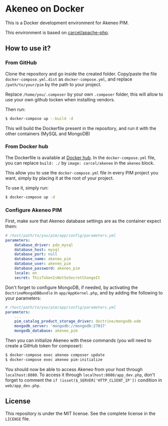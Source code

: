 # Akeneo on Docker

This is a Docker development environment for Akeneo PIM.

This environment is based on [carcel/apache-php](https://hub.docker.com/r/carcel/apache-php/).

## How to use it?

### From GitHub

Clone the repository and go inside the created folder. Copy/paste the file `docker-compose.yml.dist` as `docker-compose.yml`, and replace `/path/to/your/pim` by the path to your project.

Replace `/home/you/.composer` by your own `.composer` folder, this will allow to use your own github tocken when installing vendors.

Then run:

```bash
$ docker-compose up --build -d
```

This will build the Dockerfile present in the repository, and run it with the other containers (MySQL and MongoDB)

### From Docker hub

The Dockerfile is available at [Docker hub](https://hub.docker.com/r/carcel/akeneo/). In the `docker-compose.yml` file, you can replace `build: ./` by `image: carcel/akeneo` in the `akeneo` block.

This allow you to use the `docker-compose.yml` file in every PIM project you want, simply by placing it at the root of your project.

To use it, simply run:

```bash
$ docker-compose up -d
```

### Configure Akeneo PIM 

First, make sure that Akeneo database settings are as the container expect them:

```yaml
# /host/path/to/you/pim/app/config/parameters.yml
parameters:
    database_driver: pdo_mysql
    database_host: mysql
    database_port: null
    database_name: akeneo_pim
    database_user: akeneo_pim
    database_password: akeneo_pim
    locale: en
    secret: ThisTokenIsNotSoSecretChangeIt
```

Don't forget to configure MongoDB, if needed, by activating the `DoctrineMongoDBBundle` in `app/AppKernel.php`, and by adding the following to your parameters:

```yaml
# /host/path/to/you/pim/app/config/parameters.yml
parameters:
    ...
    pim_catalog_product_storage_driver: doctrine/mongodb-odm
    mongodb_server: 'mongodb://mongodb:27017'
    mongodb_database: akeneo_pim
```

Then you can initialize Akeneo with these commands (you will need to create a GitHub token for composer):

```bash
$ docker-compose exec akeneo composer update
$ docker-compose exec akeneo pim-initialize
```

You should now be able to access Akeneo from your host through `localhost:8080`.
To access it through `localhost:8080/app_dev.php`, don't forget to comment the `if (isset($_SERVER['HTTP_CLIENT_IP'])` condition in `web/app_dev.php`.

## License

This repository is under the MIT license. See the complete license in the `LICENSE` file.
